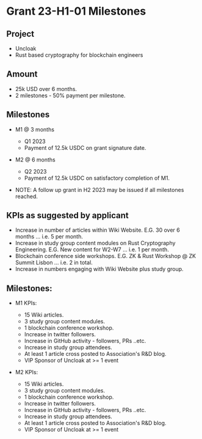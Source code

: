 # Grant 23-H1-01 Milestones

## Project

* Uncloak
* Rust based cryptography for blockchain engineers

## Amount

* 25k USD over 6 months.
* 2 milestones - 50% payment per milestone.

## Milestones

* M1 @ 3 months
	* Q1 2023
	* Payment of 12.5k USDC on grant signature date.  

* M2 @ 6 months
	* Q2 2023
	* Payment of 12.5k USDC on satisfactory completion of M1.  

* NOTE: A follow up grant in H2 2023 may be issued if all milestones reached.

## KPIs as suggested by applicant

* Increase in number of articles within Wiki Website.  E.G. 30 over 6 months ... i.e. 5 per month.
* Increase in study group content modules on Rust Cryptography Engineering.  E.G. New content for W2-W7 ... i.e. 1 per month.
* Blockchain conference side workshops.  E.G. ZK & Rust Workshop @ ZK Summit Lisbon ... i.e. 2 in total.
* Increase in numbers engaging with Wiki Website plus study group.

## Milestones:

* M1 KPIs:

	* 15 Wiki articles.
	* 3 study group content modules.
	* 1 blockchain conference workshop.
	* Increase in twitter followers.
	* Increase in GitHub activity - followers, PRs ..etc.
	* Increase in study group attendees.
	* At least 1 article cross posted to Association's R&D blog.
	* VIP Sponsor of Uncloak at >= 1 event

* M2 KPIs:

	* 15 Wiki articles.
	* 3 study group content modules.
	* 1 blockchain conference workshop.
	* Increase in twitter followers.
	* Increase in GitHub activity - followers, PRs ..etc.
	* Increase in study group attendees.
	* At least 1 article cross posted to Association's R&D blog.
	* VIP Sponsor of Uncloak at >= 1 event
